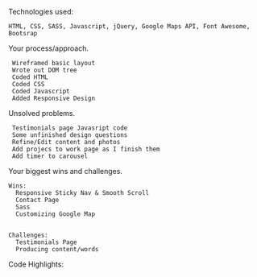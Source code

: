 Technologies used:

    HTML, CSS, SASS, Javascript, jQuery, Google Maps API, Font Awesome, Bootsrap
    
Your process/approach.


     Wireframed basic layout
     Wrote out DOM tree
     Coded HTML
     Coded CSS
     Coded Javascript
     Added Responsive Design
     
Unsolved problems.


     Testimonials page Javasript code 
     Some unfinished design questions
     Refine/Edit content and photos
     Add projecs to work page as I finish them
     Add timer to carousel
     
Your biggest wins and challenges.


    Wins:
      Responsive Sticky Nav & Smooth Scroll
      Contact Page
      Sass
      Customizing Google Map
      
      
    Challenges: 
      Testimonials Page
      Producing content/words
  
Code Highlights:

